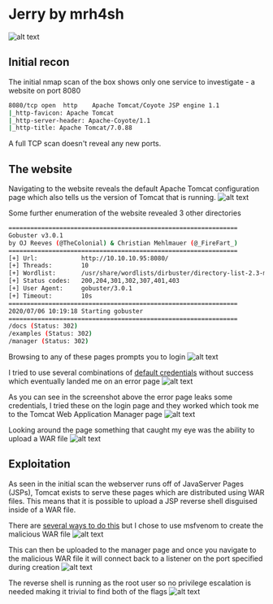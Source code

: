 # Jerry by mrh4sh
![alt text](https://i.imgur.com/AUqZQAj.png)

## Initial recon
The initial nmap scan of the box shows only one service to investigate - a website on port 8080
```sh
8080/tcp open  http    Apache Tomcat/Coyote JSP engine 1.1
|_http-favicon: Apache Tomcat
|_http-server-header: Apache-Coyote/1.1
|_http-title: Apache Tomcat/7.0.88
```
A full TCP scan doesn't reveal any new ports.

## The website
Navigating to the website reveals the default Apache Tomcat configuration page which also tells us the version of Tomcat that is running.
![alt text](https://i.imgur.com/o3bdHTV.png)

Some further enumeration of the website revealed 3 other directories
```sh
===============================================================
Gobuster v3.0.1
by OJ Reeves (@TheColonial) & Christian Mehlmauer (@_FireFart_)
===============================================================
[+] Url:            http://10.10.10.95:8080/
[+] Threads:        10
[+] Wordlist:       /usr/share/wordlists/dirbuster/directory-list-2.3-medium.txt
[+] Status codes:   200,204,301,302,307,401,403
[+] User Agent:     gobuster/3.0.1
[+] Timeout:        10s
===============================================================
2020/07/06 10:19:18 Starting gobuster
===============================================================
/docs (Status: 302)
/examples (Status: 302)
/manager (Status: 302)
```

Browsing to any of these pages prompts you to login
![alt text](https://i.imgur.com/cTo7Ipa.png)

I tried to use several combinations of [default credentials](https://github.com/netbiosX/Default-Credentials/blob/master/Apache-Tomcat-Default-Passwords.mdown) without success which eventually landed me on an error page
![alt text](https://i.imgur.com/SxhuCL8.png)

As you can see in the screenshot above the error page leaks some credentials, I tried these on the login page and they worked which took me to the Tomcat Web Application Manager page
![alt text](https://i.imgur.com/qAtAe5t.png)

Looking around the page something that caught my eye was the ability to upload a WAR file
![alt text](https://i.imgur.com/m71wCgZ.png)

## Exploitation
As seen in the initial scan the webserver runs off of JavaServer Pages (JSPs), Tomcat exists to serve these pages which are distributed using WAR files. This means that it is possible to upload a JSP reverse shell disguised inside of a WAR file.

There are [several ways to do this](https://www.hackingarticles.in/multiple-ways-to-exploit-tomcat-manager/) but I chose to use msfvenom to create the malicious WAR file
![alt text](https://i.imgur.com/LSMI8Nv.png)

This can then be uploaded to the manager page and once you navigate to the malicious WAR file it will connect back to a listener on the port specified during creation
![alt text](https://i.imgur.com/2gyg4Wc.png)

The reverse shell is running as the root user so no privilege escalation is needed making it trivial to find both of the flags
![alt text](https://i.imgur.com/XHK79Pk.png)
